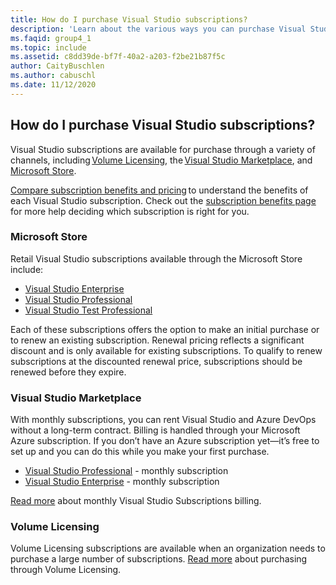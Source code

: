 ```yaml
---
title: How do I purchase Visual Studio subscriptions?
description: 'Learn about the various ways you can purchase Visual Studio subscriptions'
ms.faqid: group4_1
ms.topic: include
ms.assetid: c8dd39de-bf7f-40a2-a203-f2be21b87f5c
author: CaityBuschlen
ms.author: cabuschl
ms.date: 11/12/2020
---
```


## How do I purchase Visual Studio subscriptions?
Visual Studio subscriptions are available for purchase through a variety of channels, including [Volume Licensing](https://www.microsoft.com/licensing/default), the [Visual Studio Marketplace](https://marketplace.visualstudio.com/subscriptions), and [Microsoft Store](https://www.microsoft.com/store/collections/visualstudio).  

[Compare subscription benefits and pricing](https://visualstudio.microsoft.com/vs/pricing/) to understand the benefits of each Visual Studio subscription. 
Check out the [subscription benefits page](https://visualstudio.microsoft.com/vs/benefits/) for more help deciding which subscription is right for you.   

### Microsoft Store
Retail Visual Studio subscriptions available through the Microsoft Store include: 
- [Visual Studio Enterprise](https://www.microsoft.com/p/visual-studio-enterprise-subscription/dg7gmgf0dst4?activetab=pivot%3aoverviewtab) 
- [Visual Studio Professional](https://www.microsoft.com/p/visual-studio-professional-subscription/dg7gmgf0dst3?activetab=pivot%3aoverviewtab) 
- [Visual Studio Test Professional](https://www.microsoft.com/p/visual-studio-test-professional-subscription/dg7gmgf0dst6?activetab=pivot%3aoverviewtab) 

Each of these subscriptions offers the option to make an initial purchase or to renew an existing subscription. Renewal pricing reflects a significant discount and is only available for existing subscriptions. To qualify to renew subscriptions at the discounted renewal price, subscriptions should be renewed before they expire. 

### Visual Studio Marketplace 
With monthly subscriptions, you can rent Visual Studio and Azure DevOps without a long-term contract. Billing is handled through your Microsoft Azure subscription. If you don’t have an Azure subscription yet—it’s free to set up and you can do this while you make your first purchase.  
- [Visual Studio Professional](https://marketplace.visualstudio.com/items?itemName=ms.vs-professional-monthly) - monthly subscription 
- [Visual Studio Enterprise](https://marketplace.visualstudio.com/items?itemName=ms.vs-enterprise-monthly) - monthly subscription 
 
[Read more](https://docs.microsoft.com/visualstudio/subscriptions/vscloud-billing-faq) about monthly Visual Studio Subscriptions billing. 

### Volume Licensing 
Volume Licensing subscriptions are available when an organization needs to purchase a large number of subscriptions. [Read more](https://www.microsoft.com/licensing/how-to-buy/how-to-buy) about purchasing through Volume Licensing.  